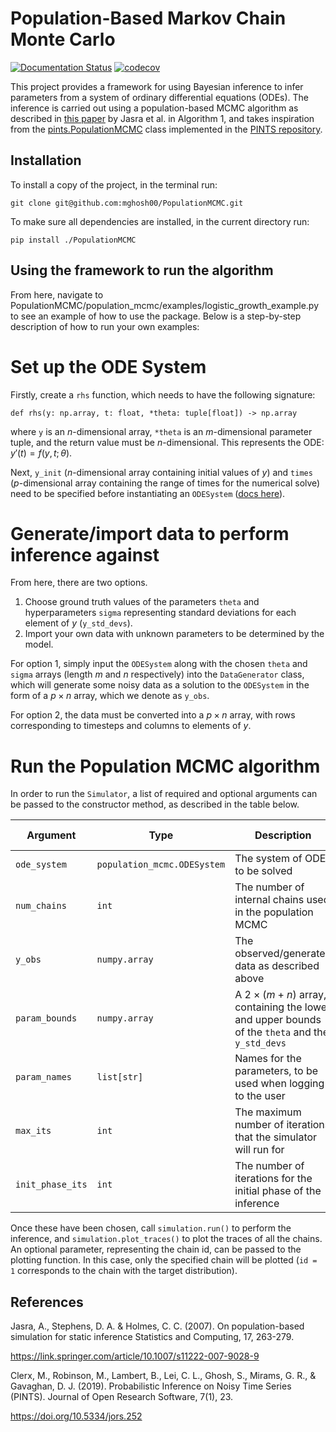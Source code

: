 # Population-Based Markov Chain Monte Carlo
[![Documentation Status](https://readthedocs.org/projects/populationmcmc/badge/?version=latest)](https://populationmcmc.readthedocs.io/en/latest/?badge=latest)
[![codecov](https://codecov.io/gh/mghosh00/PopulationMCMC/graph/badge.svg?token=6CRIQSLSRN)](https://codecov.io/gh/mghosh00/PopulationMCMC)

This project provides a framework for using Bayesian inference to infer parameters from a system of ordinary differential equations (ODEs). The inference is carried out using a population-based MCMC algorithm as described in [this paper](https://link.springer.com/article/10.1007/s11222-007-9028-9) by Jasra et al. in Algorithm 1, and takes inspiration from the [pints.PopulationMCMC](https://pints.readthedocs.io/en/latest/mcmc_samplers/population_mcmc.html#pints.PopulationMCMC) class implemented in the [PINTS repository](https://github.com/pints-team/pints).

## Installation
To install a copy of the project, in the terminal run:

	git clone git@github.com:mghosh00/PopulationMCMC.git

To make sure all dependencies are installed, in the current directory run:

	pip install ./PopulationMCMC

## Using the framework to run the algorithm
From here, navigate to PopulationMCMC/population_mcmc/examples/logistic_growth_example.py to see an example of how to use the package. Below is a step-by-step description of how to run your own examples:

# Set up the ODE System
Firstly, create a `rhs` function, which needs to have the following signature:
```
def rhs(y: np.array, t: float, *theta: tuple[float]) -> np.array
```
where `y` is an $n$-dimensional array, `*theta` is an $m$-dimensional parameter tuple, and the return value must be $n$-dimensional. This represents the ODE:	$`y'(t) = f(y, t; \theta)`$.

Next, `y_init` ($n$-dimensional array containing initial values of $y$) and `times` ($p$-dimensional array containing the range of times for the numerical solve) need to be specified before instantiating an `ODESystem` ([docs here](https://populationmcmc.readthedocs.io/en/latest/core.html#population_mcmc.ODESystem)).

# Generate/import data to perform inference against
From here, there are two options. 
1. Choose ground truth values of the parameters `theta` and hyperparameters `sigma` representing standard deviations for each element of $y$ (`y_std_devs`).
2. Import your own data with unknown parameters to be determined by the model.

For option 1, simply input the `ODESystem` along with the chosen `theta` and `sigma` arrays (length $m$ and $n$ respectively) into the `DataGenerator` class, which will generate some noisy data as a solution to the `ODESystem` in the form of a $p\times n$ array, which we denote as `y_obs`.

For option 2, the data must be converted into a $p\times n$ array, with rows corresponding to timesteps and columns to elements of $y$.

# Run the Population MCMC algorithm
In order to run the `Simulator`, a list of required and optional arguments can be passed to the constructor method, as described in the table below.

|Argument|Type|Description|Default (if optional)|
| --- | --- | --- | --- |
|`ode_system`|`population_mcmc.ODESystem`|The system of ODEs to be solved|Required|
|`num_chains`|`int`|The number of internal chains used in the population MCMC|Required|
|`y_obs`|`numpy.array`|The observed/generated data as described above|Required|
|`param_bounds`|`numpy.array`|A $`2 \times (m+n)`$ array, containing the lower and upper bounds of the `theta` and the `y_std_devs`|Required|
|`param_names`|`list[str]`|Names for the parameters, to be used when logging to the user|`["param_1", ..., "param_(m+n)"]`|
|`max_its`|`int`|The maximum number of iterations that the simulator will run for|`1000`|
|`init_phase_its`|`int`|The number of iterations for the initial phase of the inference|`500`|

Once these have been chosen, call `simulation.run()` to perform the inference, and `simulation.plot_traces()` to plot the traces of all the chains. An optional parameter, representing the chain id, can be passed to the plotting function. In this case, only the specified chain will be plotted (`id = 1` corresponds to the chain with the target distribution).

## References
Jasra, A., Stephens, D. A. & Holmes, C. C. (2007).
On population-based simulation for static inference
Statistics and Computing, 17, 263-279.

https://link.springer.com/article/10.1007/s11222-007-9028-9


Clerx, M., Robinson, M., Lambert, B., Lei, C. L., Ghosh, S., Mirams, G. R., & Gavaghan, D. J. (2019).
Probabilistic Inference on Noisy Time Series (PINTS).
Journal of Open Research Software, 7(1), 23.

https://doi.org/10.5334/jors.252
